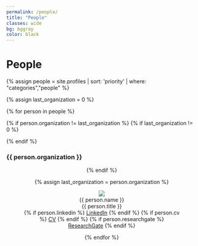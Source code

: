 ```yaml
---
permalink: /people/
title: "People"
classes: wide
bg: bggray
color: black
---
```


# People

{% assign people = site.profiles | sort: 'priority' | where: "categories","people" %}

{% assign last_organization = 0 %}

{% for person in people %}

{% if person.organization != last_organization %}
{% if last_organization != 0 %}
</center>
{% endif %}

<h3> {{ person.organization }} </h3>

<center>
{% endif %}

{% assign last_organization = person.organization %}

<figure class="collaborator">
  <img src="{{ person.picture }}">
  <figcaption>
    <span class="collaborator-name">{{ person.name }}</span><br>{{ person.title }}
    <br>
{% if person.linkedin %}
    <a href="{{ person.linkedin }}"><i class="fa fa-linkedin-square"></i> LinkedIn</a>
{% endif %}
{% if person.cv %}
    <a href="{{ person.cv }}"><i class="fa fa-file-pdf"></i> CV</a>
{% endif %}
{% if person.researchgate %}
    <a href="{{ person.cv }}"><i class="fa-brands fa-researchgate"></i> ResearchGate</a>
{% endif %}
  </figcaption>
</figure>

{% endfor %}

</center>
